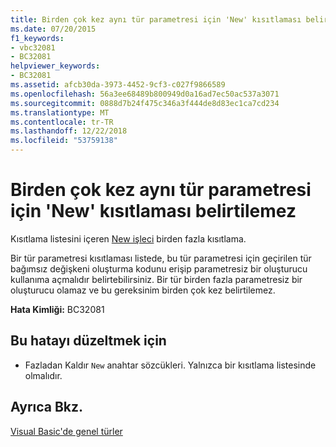 ```yaml
---
title: Birden çok kez aynı tür parametresi için 'New' kısıtlaması belirtilemez
ms.date: 07/20/2015
f1_keywords:
- vbc32081
- BC32081
helpviewer_keywords:
- BC32081
ms.assetid: afcb30da-3973-4452-9cf3-c027f9866589
ms.openlocfilehash: 56a3ee68489b800949d0a16ad7ec50ac537a3071
ms.sourcegitcommit: 0888d7b24f475c346a3f444de8d83ec1ca7cd234
ms.translationtype: MT
ms.contentlocale: tr-TR
ms.lasthandoff: 12/22/2018
ms.locfileid: "53759138"
---
```

# <a name="new-constraint-cannot-be-specified-multiple-times-for-the-same-type-parameter"></a>Birden çok kez aynı tür parametresi için 'New' kısıtlaması belirtilemez
Kısıtlama listesini içeren [New işleci](../../visual-basic/language-reference/operators/new-operator.md) birden fazla kısıtlama.  
  
 Bir tür parametresi kısıtlaması listede, bu tür parametresi için geçirilen tür bağımsız değişkeni oluşturma kodunu erişip parametresiz bir oluşturucu kullanıma açmalıdır belirtebilirsiniz. Bir tür birden fazla parametresiz bir oluşturucu olamaz ve bu gereksinim birden çok kez belirtilemez.  
  
 **Hata Kimliği:** BC32081  
  
## <a name="to-correct-this-error"></a>Bu hatayı düzeltmek için  
  
-   Fazladan Kaldır `New` anahtar sözcükleri. Yalnızca bir kısıtlama listesinde olmalıdır.  
  
## <a name="see-also"></a>Ayrıca Bkz.  
 [Visual Basic'de genel türler](../../visual-basic/programming-guide/language-features/data-types/generic-types.md)
